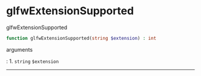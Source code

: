 # glfwExtensionSupported
glfwExtensionSupported

```php
function glfwExtensionSupported(string $extension) : int
```



arguments

:    1. `string` `$extension` 



---
     
